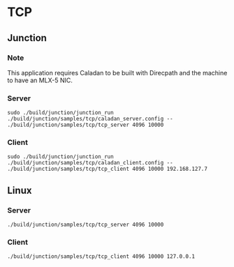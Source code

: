 # TCP
## Junction
### Note
This application requires Caladan to be built with Direcpath and the machine to have an MLX-5 NIC.

### Server
`sudo ./build/junction/junction_run ./build/junction/samples/tcp/caladan_server.config -- ./build/junction/samples/tcp/tcp_server 4096 10000`

### Client
`sudo ./build/junction/junction_run ./build/junction/samples/tcp/caladan_client.config -- ./build/junction/samples/tcp/tcp_client 4096 10000 192.168.127.7`

## Linux
### Server
`./build/junction/samples/tcp/tcp_server 4096 10000`

### Client
`./build/junction/samples/tcp/tcp_client 4096 10000 127.0.0.1`


